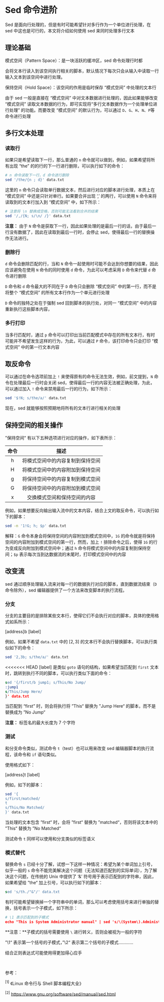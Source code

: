 # Sed 命令进阶

Sed 是面向行处理的，但是有时可能希望针对多行作为一个单位进行处理，在 sed 中这也是可行的，本文将介绍如何使用 sed 来同时处理多行文本

## 理论基础

模式空间（Pattern Space）：是一块活跃的缓冲区，sed 命令处理行时都

会将文本行读入到该空间执行相关的脚本，默认情况下每次只会从输入中读取一行输入文本到该空间中进行处理。

保持空间（Hold Space）：该空间的作用是临时保存 “模式空间” 中处理的文本行

由于 sed 一般是直接在 “模式空间” 中对文本数据进行处理的，因此如果能够改变 “模式空间” 读取文本数据的行为，即可实现将“多行文本数据作为一个处理单位进行处理” 的功能。而要改变 “模式空间” 的默认行为，可以通过 `D`、`G`、`H`、`N`、`P`等命令进行处理

## 多行文本处理

### 读取行

如果只是希望读取下一行，那么普通的 `n` 命令就可以做到，例如，如果希望将所有出现 “the” 的的行的下一行进行删除，可以执行如下的命令：

```bash
# n 命令读取下一行，d 命令进行删除
sed '/the/{n ; d}' data.txt
```

这里的 `n` 命令只会读取单行数据文本，然后进行对应的脚本进行处理，本质上在 “模式空间” 中还是只针对单行。如果要合并出现 ‘,’ 的两行，可以使用 `N` 命令来将读取到的文本行加入到 “模式空间” 中，如下所示：

```bash
# 注意将 \n 替换成空格，否则可能无法看到合并的结果
sed '/,/{N; s/\n/ /}' data.txt
```

**注意：** 由于 `N` 命令是获取下一行，因此如果处理的是最后一行的话，由于最后一行没有数据了，因此在读取到最后一行时，会停止 sed，使得最后一行的替换操作无法进行。

### 删除行

`d` 命令会删除匹配的行，当和 `N` 命令一起使用时可能不会达到你想要的结果，因此应该避免在使用 `N` 命令的同时使用 `d` 命令，为此可以考虑采用 `D` 命令来代替 `d` 命令进行删除

`D` 命令和 `d` 命令最大的不同在于 `D` 命令只会删除 “模式空间” 中的第一行，而不是将整个 “模式空间” 的所有文本行作为一个单元进行处理

`D` 命令的独特之处在于强制 sed 回到脚本的执行处，对同一 “模式空间” 中的内容重新执行这些脚本内容，

### 多行打印

当多行匹配时，通过 `p` 命令可以打印出当前匹配模式中存在的所有文本行，有时可能并不希望发生这样的行为，为此，可以通过 `P` 命令，该打印命令只会打印 “模式空间” 中的第一行文本内容

## 取反命令

可以通过在命令选项前加上 `!` 来使得原有的命令无法生效，例如，前文提到，`N` 命令在处理最后一行时会关闭 sed，使得最后一行的内容无法被正确处理，为此，可以通过加入 `!` 命令来禁用最后一行的行为，如下所示：

```bash
sed '$!N; s/the/a/' data.txt
```

现在，sed 就能够按照预期地将所有的文本行进行相关的处理

## 保持空间的相关操作

”保持空间“ 有以下五种选项进行对应的操作，如下表所示：

| 命令 |               描述               |
| :--: | :------------------------------: |
|  h   | 将模式空间中的内容复制到保持空间 |
|  H   | 将模式空间中的内容附加到保持空间 |
|  g   | 将保持空间中的内容复制到模式空间 |
|  G   | 将保持空间中的内容附加到模式空间 |
|  x   |   交换模式空间和保持空间的内容   |

例如，如果想要反向输出输入流中的文本内容，结合上文的取反命令，可以执行如下的脚本：

```bash
sed -n '1!G; h; $p' data.txt
```

解释：`G` 命令本身会将保持空间的内容附加到模式空间中，`1G` 的命令就是将保持空间的内容附加到模式空间的第一行，然而，加上 `!` 排除命令之后，使得 `1G` 的行为变成反向附加到模式空间中；通过 `h` 命令将模式空间中的内容复制到保持空间；`$p` 表示每次当到达数据流的末尾时，打印模式空间中的内容

## 改变流

sed 通过顺序处理输入流来对每一行的数据执行对应的脚本，直到数据流结束（`D` 命令除外），sed 编辑器提供了一个方法来改变脚本的执行流程。

### 分支

分支的主要目的是排除某些文本行，使得它们不会执行对应的脚本，具体的使用格式如系所示：

[address]b [label]

例如，如果不希望 `data.txt` 中的 $[2,3]$ 的文本行不会执行替换脚本，可以执行类似如下的命令：

```bash
sed '2,3b; s/the/a/' data.txt
```

<<<<<<< HEAD
[label] 是类似 `goto` 语句的结构，如果希望当匹配到 `first` 文本时，跳转到执行不同的脚本，可以执行类似下面的命令：

```sed
sed '{/first/b jump1; s/This/No Jump/
:jump1
s/This/Jump Here/
}' data.txt
```

当匹配到 “first” 时，则会将执行将 ”This“ 替换为 ”Jump Here“ 的脚本，而不是替换成为 ”No Jump“

**注意：** 标签名的最大长度为 $7$ 个字符

### 测试

和分支命令类似，测试命令 `t`（test）也可以用来改变 sed 编辑器脚本的执行流程，该命令和 `if` 语句类似。

使用格式如下：

[address]t [label]

例如，如下的脚本：

```bash
sed '{
s/first/matched/
t
s/This/No Matched/
}' data.txt
```

当处理的文本包含 ”first“ 时，会将 ”first“ 替换为 ”matched“，否则将该文本中的 ”This“ 替换为 ”No Matched“

测试命令 `t` 同样可以使用和分支类似的标签语义

### 模式替代

替换命令 `s` 已经十分了解，试想一下这样一种情况：希望为某个单词加上引号，似乎一般的 `s` 命令不能完美解决这个问题（无法知道匹配到的实际单词），为了解决这个问题，在传统的 Unix 中提供了 ‘&’ 符号用于表示匹配到的字符串，因此，如果希望给 ”the“ 加上引号，可以执行如下的脚本：

```sed
sed 's/th./"&"/' data.txt
```

有时可能希望替换掉一个字符串中的单词，那么可以考虑使用括号来进行单独的替换，括号表示一个子模式，如下所示：

```sed
# \1 表示匹配到的子模式
echo "This is System Administrator manual" | sed 's/\(System\).Administrator/\1 User/'
```

**注意：**子模式的括号需要使用 `\` 进行转义，否则会被视为一般的字符

”\1“ 表示第一个括号的子模式，”\2“ 表示第二个括号的子模式…………

结合正则表达式可能使用得更加得心应手



<br />

参考：

<sup>[1]</sup> 《Linux 命令行与 Shell 脚本编程大全》

<sup>[2]</sup> https://www.gnu.org/software/sed/manual/sed.html
